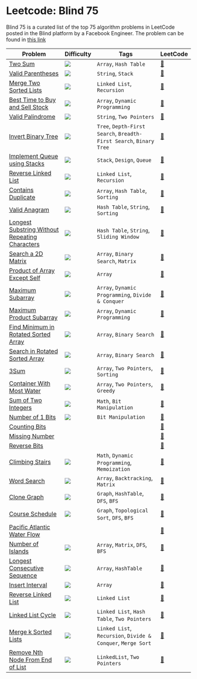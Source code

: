 # Leetcode: Blind 75

Blind 75 is a curated list of the top 75 algorithm problems in LeetCode posted in the Blind platform by a Facebook Engineer. The problem can be found in [this link](https://www.techinterviewhandbook.org/grind75)

| Problem                                                                           | Difficulty                                                | Tags                                                               | LeetCode                                                                      |
| --------------------------------------------------------------------------------- | --------------------------------------------------------- | ------------------------------------------------------------------ | ----------------------------------------------------------------------------- |
| [Two Sum](./arrays/two_sum.py)                                                    | <img src="https://img.shields.io/badge/-Easy-green" />    | `Array`, `Hash Table`                                              | [:link:](https://leetcode.com/problems/two-sum/)                              |
| [Valid Parentheses](./strings/valid_parentheses.py)                               | <img src="https://img.shields.io/badge/-Easy-green" />    | `String`, `Stack`                                                  | [:link:](https://leetcode.com/problems/valid-parentheses/)                    |
| [Merge Two Sorted Lists](./linked_list/merge_two_sorted_lists.py)                 | <img src="https://img.shields.io/badge/-Easy-green" />    | `Linked List`, `Recursion`                                         | [:link:](https://leetcode.com/problems/merge-two-sorted-lists/)               |
| [Best Time to Buy and Sell Stock](./arrays/best_time_to_buy_and_sell_stock.py)    | <img src="https://img.shields.io/badge/-Easy-green" />    | `Array`, `Dynamic Programming`                                     | [:link:](https://leetcode.com/problems/best-time-to-buy-and-sell-stock/)      |
| [Valid Palindrome](./strings/valid_palindrome.py)                                 | <img src="https://img.shields.io/badge/-Easy-green" />    | `String`, `Two Pointers`                                           | [:link:](https://leetcode.com/problems/valid-palindrome/)                     |
| [Invert Binary Tree](./trees/invert_binary_tree.py)                               | <img src="https://img.shields.io/badge/-Easy-green" />    | `Tree`, `Depth-First Search`, `Breadth-First Search`, `Binary Tree`| [:link:](https://leetcode.com/problems/invert-binary-tree/)                   |
| [Implement Queue using Stacks](./queues/implement_queue_using_stacks.py)          | <img src="https://img.shields.io/badge/-Easy-green" />    | `Stack`, `Design`, `Queue`                                         | [:link:](https://leetcode.com/problems/implement-queue-using-stacks/)         |
| [Reverse Linked List](./linked_list/reverse_linked_list.py)                       | <img src="https://img.shields.io/badge/-Easy-green" />    | `Linked List`, `Recursion`                                         | [:link:](https://leetcode.com/problems/reverse-linked-list/)                  |
| [Contains Duplicate](./arrays/cpp/contains_duplicate.cpp)                         | <img src="https://img.shields.io/badge/-Easy-green" />    | `Array`, `Hash Table`, `Sorting`                                   | [:link:](https://leetcode.com/problems/contains-duplicate/)                   |
| [Valid Anagram](./strings/cpp/valid_anagram.cpp)                                  | <img src="https://img.shields.io/badge/-Easy-green" />    | `Hash Table`, `String`, `Sorting`                                  | [:link:](https://leetcode.com/problems/valid-anagram/)                        |
| [Longest Substring Without Repeating Characters](./strings/longest-substring-without-repeating-characters.py) | <img src="https://img.shields.io/badge/-Medium-orange" /> | `Hash Table`, `String`, `Sliding Window`                                                            | [:link:](https://leetcode.com/problems/longest-substring-without-repeating-characters/)         |
| [Search a 2D Matrix](./arrays/search-a-2d-matrix.py)                              | <img src="https://img.shields.io/badge/-Medium-orange" /> | `Array`, `Binary Search`, `Matrix`                                 | [:link:](https://leetcode.com/problems/search-a-2d-matrix/)                   |
| [Product of Array Except Self]()                                                  | <img src="https://img.shields.io/badge/-Medium-orange" /> | `Array`                                                            | [:link:](https://leetcode.com/problems/product-of-array-except-self/)         |
| [Maximum Subarray]()                                                              | <img src="https://img.shields.io/badge/-Easy-green" />    | `Array`, `Dynamic Programming`, `Divide & Conquer`                 | [:link:](https://leetcode.com/problems/maximum-subarray/)                     |
| [Maximum Product Subarray]()                                                      | <img src="https://img.shields.io/badge/-Medium-orange" /> | `Array`, `Dynamic Programming`                                     | [:link:](https://leetcode.com/problems/maximum-product-subarray/)             |
| [Find Minimum in Rotated Sorted Array]()                                          | <img src="https://img.shields.io/badge/-Medium-orange" /> | `Array`, `Binary Search`                                           | [:link:](https://leetcode.com/problems/find-minimum-in-rotated-sorted-array/) |
| [Search in Rotated Sorted Array]()                                                | <img src="https://img.shields.io/badge/-Medium-orange" /> | `Array`, `Binary Search`                                           | [:link:](https://leetcode.com/problems/search-in-rotated-sorted-array/)       |
| [3Sum]()                                                                          | <img src="https://img.shields.io/badge/-Medium-orange" /> | `Array`, `Two Pointers`, `Sorting`                                 | [:link:](https://leetcode.com/problems/3sum/)                                 |
| [Container With Most Water]()                                                     | <img src="https://img.shields.io/badge/-Medium-orange" /> | `Array`, `Two Pointers`, `Greedy`                                  | [:link:](https://leetcode.com/problems/container-with-most-water/)            |
| [Sum of Two Integers]()                                                           | <img src="https://img.shields.io/badge/-Medium-orange" /> | `Math`, `Bit Manipulation`                                         | [:link:](https://leetcode.com/problems/sum-of-two-integers/)                  |
| [Number of 1 Bits]()                                                              | <img src="https://img.shields.io/badge/-Easy-green" />    | `Bit Manipulation`                                                 | [:link:](https://leetcode.com/problems/number-of-1-bits/)                     |
| [Counting Bits]()                                                                 |                                                           |                                                                    | [:link:](https://leetcode.com/problems/counting-bits/)                        |
| [Missing Number]()                                                                |                                                           |                                                                    | [:link:](https://leetcode.com/problems/missing-number/)                       |
| [Reverse Bits]()                                                                  |                                                           |                                                                    | [:link:](https://leetcode.com/problems/reverse-bits/)                         |
| [Climbing Stairs]()                                                               | <img src="https://img.shields.io/badge/-Easy-green" />    | `Math`, `Dynamic Programming`, `Memoization`                       | [:link:](https://leetcode.com/problems/climbing-stairs/)                      |
| [Word Search]()                                                                   | <img src="https://img.shields.io/badge/-Medium-orange" /> | `Array`, `Backtracking`, `Matrix`                                  | [:link:](https://leetcode.com/problems/word-search/)                          |
| [Clone Graph]()                                                                   | <img src="https://img.shields.io/badge/-Medium-orange" /> | `Graph`, `HashTable`, `DFS`, `BFS`                                 | [:link:](https://leetcode.com/problems/clone-graph/)                          |
| [Course Schedule]()                                                               | <img src="https://img.shields.io/badge/-Medium-orange" /> | `Graph`, `Topological Sort`, `DFS`, `BFS`                          | [:link:](https://leetcode.com/problems/course-schedule/)                      |
| [Pacific Atlantic Water Flow]()                                                   |                                                           |                                                                    | [:link:](https://leetcode.com/problems/pacific-atlantic-water-flow/)          |
| [Number of Islands]()                                                             | <img src="https://img.shields.io/badge/-Medium-orange" /> | `Array`, `Matrix`, `DFS`, `BFS`                                    | [:link:](https://leetcode.com/problems/number-of-islands/)                    |
| [Longest Consecutive Sequence]()                                                  | <img src="https://img.shields.io/badge/-Medium-orange" /> | `Array`, `HashTable`                                               | [:link:](https://leetcode.com/problems/longest-consecutive-sequence/)         |
| [Insert Interval]()                                                               | <img src="https://img.shields.io/badge/-Medium-orange" /> | `Array`                                                            | [:link:](https://leetcode.com/problems/insert-interval/)                      |
| [Reverse Linked List]()                                                           | <img src="https://img.shields.io/badge/-Easy-green" />    | `Linked List`                                                      | [:link:](https://leetcode.com/problems/reverse-linked-list/)                  |
| [Linked List Cycle]()                                                             | <img src="https://img.shields.io/badge/-Easy-green" />    | `Linked List`, `Hash Table`, `Two Pointers`                        | [:link:](https://leetcode.com/problems/linked-list-cycle/)                    |
| [Merge k Sorted Lists]()                                                          | <img src="https://img.shields.io/badge/-Hard-red" />      | `Linked List`, `Recursion`, `Divide & Conquer`, `Merge Sort`       | [:link:](https://leetcode.com/problems/merge-k-sorted-lists/)                 |
| [Remove Nth Node From End of List]()                                              | <img src="https://img.shields.io/badge/-Medium-orange" /> | `LinkedList`, `Two Pointers`                                       | [:link:](https://leetcode.com/problems/remove-nth-node-from-end-of-list/)     |
